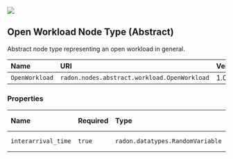![](https://img.shields.io/badge/Status:-RELEASED-green)

## Open Workload Node Type (Abstract)

Abstract node type representing an open workload in general.

| Name | URI | Version | Derived From |
|:---- |:--- |:------- |:------------ |
| `OpenWorkload` | `radon.nodes.abstract.workload.OpenWorkload` | 1.0.0 | `radon.nodes.abstract.Workload` |

### Properties

| Name | Required | Type | Constraint | Default Value | Description |
|:---- |:-------- |:---- |:---------- |:------------- |:----------- |
| `interarrival_time` | `true` | `radon.datatypes.RandomVariable` |   |   | Interarrival time |
